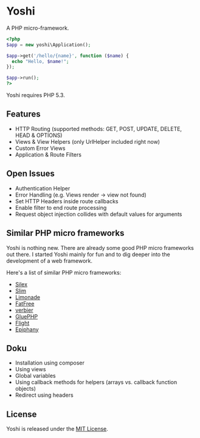 # Yoshi

A PHP micro-framework.

```php
<?php
$app = new yoshi\Application();

$app->get('/hello/{name}', function ($name) {
  echo "Hello, $name!";
});

$app->run();
?>
```

Yoshi requires PHP 5.3.


## Features

* HTTP Routing (supported methods: GET, POST, UPDATE, DELETE, HEAD & OPTIONS)
* Views & View Helpers (only UrlHelper included right now)
* Custom Error Views
* Application & Route Filters


## Open Issues

* Authentication Helper
* Error Handling (e.g. Views render -> view not found)
* Set HTTP Headers inside route callbacks
* Enable filter to end route processing
* Request object injection collides with default values for arguments

## Similar PHP micro frameworks

Yoshi is nothing new. There are already some good PHP micro frameworks out there. I started Yoshi mainly for fun and to dig deeper into the development of a web framework.

Here's a list of similar PHP micro frameworks:

 * [Silex][1]
 * [Slim][2]
 * [Limonade][3]
 * [FatFree][4]
 * [verbier][5]
 * [GluePHP][6]
 * [Flight][7]
 * [Epiphany][8]

## Doku

* Installation using composer
* Using views
* Global variables
* Using callback methods for helpers (arrays vs. callback function objects)
* Redirect using headers


## License

Yoshi is released under the [MIT License][license].


[1]: http://silex.sensiolabs.org/
[2]: http://www.slimframework.com/
[3]: http://limonade-php.github.com/
[4]: http://bcosca.github.com/fatfree/
[5]: https://github.com/Hanse/verbier
[6]: http://gluephp.com/
[7]: http://flightphp.com/
[8]: https://github.com/jmathai/epiphany
[license]: https://github.com/holger/yoshi/blob/master/LICENSE